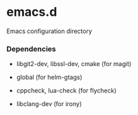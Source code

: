 # emacs.d
Emacs configuration directory

### Dependencies

* libgit2-dev, libssl-dev, cmake (for magit)

* global (for helm-gtags)

* cppcheck, lua-check (for flycheck)

* libclang-dev (for irony)
